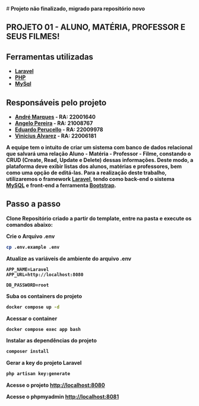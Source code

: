 #<b> Projeto não finalizado, migrado para repositório novo </b>

## <b>PROJETO 01 - ALUNO, MATÉRIA, PROFESSOR E SEUS FILMES!<b>

## Ferramentas utilizadas
- [Laravel](https://laravel.com/)
- [PHP](https://www.php.net/)
- [MySql](https://www.mysql.com/)

## Responsáveis pelo projeto
- [André Marques](https://github.com/andrecostamarques) - RA: 22001640
- [Angelo Pereira](https://github.com/AngeloPJunior) - RA: 21008767
- [Eduardo Perucello](https://github.com/EduardoPerucello) - RA: 22009978
- [Vinicius Alvarez](https://github.com/VinizAA) - RA: 22006181
    
A equipe tem o intuito de criar um sistema com banco de dados relacional que salvará uma relação Aluno - Matéria - Professor - Filme, constando o CRUD (Create, Read, Update e Delete) dessas informações. Deste modo, a plataforma deve exibir listas dos alunos, matérias e professores, bem como uma opção de editá-las.
Para a realização deste trabalho, utilizaremos o framework [Laravel](https://laravel.com), tendo como back-end o sistema [MySQL](https://www.mysql.com/) e front-end a ferramenta [Bootstrap](https://getbootstrap.com/).


## Passo a passo
Clone Repositório criado a partir do template, entre na pasta e execute os comandos abaixo:

Crie o Arquivo .env
```sh
cp .env.example .env
```

Atualize as variáveis de ambiente do arquivo .env
```dosini
APP_NAME=Laravel
APP_URL=http://localhost:8080

DB_PASSWORD=root
```

Suba os containers do projeto
```sh
docker compose up -d
```

Acessar o container
```sh
docker compose exec app bash
```

Instalar as dependências do projeto
```sh
composer install
```

Gerar a key do projeto Laravel
```sh
php artisan key:generate
```

Acesse o projeto
[http://localhost:8080](http://localhost:8080)

Acesse o phpmyadmin
[http://localhost:8081](http://localhost:8081)
